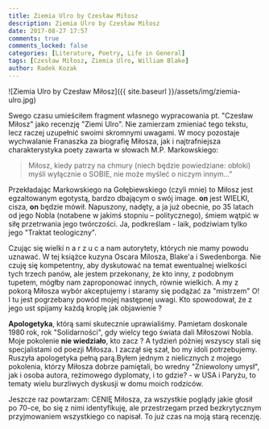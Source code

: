 ```yaml
---
title: Ziemia Ulro by Czesław Miłosz
description: Ziemia Ulro by Czesław Miłosz
date: 2017-08-27 17:57
comments: true
comments_locked: false
categories: [Literature, Poetry, Life in General]
tags: [Czesław Miłosz, Ziemia Ulro, William Blake]
author: Radek Kozak
---
```


![Ziemia Ulro by Czesław Miłosz]({{ site.baseurl }}/assets/img/ziemia-ulro.jpg)

Swego czasu umieściłem fragment własnego wypracowania pt. "Czesław Miłosz"
jako recenzję "Ziemi Ulro". Nie zamierzam zmieniać tego tekstu, lecz raczej 
uzupełnić swoimi skromnymi uwagami. W mocy pozostaje wychwalanie Franaszka za 
biografię Miłosza, jak i najtrafniejsza charakterystyka poety zawarta w słowach 
M.P. Markowskiego:

> Miłosz, kiedy patrzy na chmury (niech będzie powiedziane: obłoki) myśli 
  wyłącznie o SOBIE, nie może myśleć o niczym innym..."

Przekładając Markowskiego na Gołębiewskiego (czyli mnie) to Miłosz jest 
egzaltowanym egotystą, bardzo dbającym o swój image. **on** jest WIELKI, cisza, 
**on** będzie mówił. Napuszony, nadęty, a ja już obecnie, po 35 latach od jego 
Nobla (notabene w jakimś stopniu – politycznego), śmiem wątpić w siłę 
przetrwania jego twórczości. Ja, podkreślam - laik, podziwiam tylko jego 
"Traktat teologiczny".

Czując się wielki n a r z u c a nam autorytety, których nie mamy powodu uznawać.
W tej książce kuzyna Oscara Milosza, Blake'a i Swedenborga. Nie czuję się 
kompetentny, aby dyskutować na temat ewentualnej wielkości tych trzech panów, 
ale jestem przekonany, że kto inny, z podobnym tupetem, mógłby nam zaproponować 
innych, równie wielkich. A my z pokorą Miłosza wybór akceptujemy i staramy się 
podążać za "mistrzem" O! I tu jest pogrzebany powód mojej następnej uwagi. 
Kto spowodował, że z jego ust spijamy każdą kroplę jak objawienie ?

**Apologetyka**, którą sami skutecznie uprawialiśmy. Pamietam doskonale 1980 rok, 
rok "Solidarności", gdy wielcy tego świata dali Miłoszowi Nobla. Moje pokolenie 
**nie wiedziało**, kto zacz ? A tydzień póżniej wszyscy stali się specjalistami
 od poezji Miłosza. I zaczął się szał, bo my idoli potrzebujemy. Ruszyła 
apologetyka pełną parą.Byłem jednym z nielicznych z mojego pokolenia, którzy 
Miłosza dobrze pamiętali, bo wredny "Zniewolony umysł", jak i osoba autora, 
reżimowego dyplomaty, i to gdzie? - w USA i Paryżu, to tematy wielu burzliwych 
dyskusji w domu moich rodziców.

Jeszcze raz powtarzam: CENIĘ Miłosza, za wszystkie poglądy jakie głosił po 70-ce,
bo się z nimi identyfikuję, ale przestrzegam przed bezkrytycznym przyjmowaniem 
wszystkiego co napisał. To już czas na moją starą recenzję.
